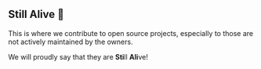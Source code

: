 ## Still Alive 👋

This is where we contribute to open source projects, especially to those are not actively maintained by the owners.

We will proudly say that they are **Sti**ll **Ali**ve!
